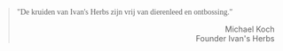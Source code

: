 > <p style="font-family:papyrus">"De kruiden van Ivan's Herbs zijn vrij van dierenleed en ontbossing."</p>
>
> <p style="text-align: right">Michael Koch<br>Founder Ivan's Herbs</p>
